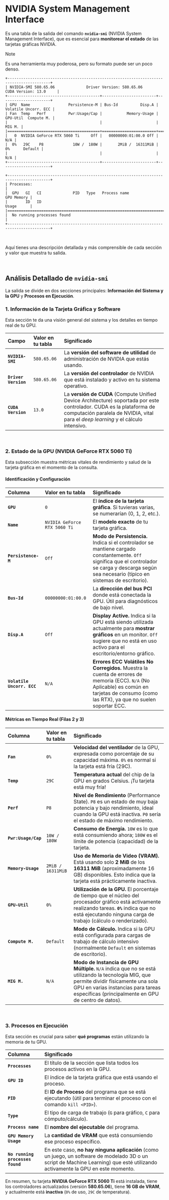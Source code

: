 # NVIDIA System Management Interface

Es una tabla de la salida del comando **`nvidia-smi`** (NVIDIA System Management Interface), que es esencial para **monitorear el estado** de las tarjetas gráficas NVIDIA.

> [!NOTE]
> Es una herramienta muy poderosa, pero su formato puede ser un poco denso.
>
> ```
> +-----------------------------------------------------------------------------------------+
> | NVIDIA-SMI 580.65.06              Driver Version: 580.65.06      CUDA Version: 13.0     |
> +-----------------------------------------+------------------------+----------------------+
> | GPU  Name                 Persistence-M | Bus-Id          Disp.A | Volatile Uncorr. ECC |
> | Fan  Temp   Perf          Pwr:Usage/Cap |           Memory-Usage | GPU-Util  Compute M. |
> |                                         |                        |               MIG M. |
> |=========================================+========================+======================|
> |   0  NVIDIA GeForce RTX 5060 Ti     Off |   00000000:01:00.0 Off |                  N/A |
> |  0%   29C    P8             10W /  180W |       2MiB /  16311MiB |      0%      Default |
> |                                         |                        |                  N/A |
> +-----------------------------------------+------------------------+----------------------+
> 
> +-----------------------------------------------------------------------------------------+
> | Processes:                                                                              |
> |  GPU   GI   CI              PID   Type   Process name                        GPU Memory |
> |        ID   ID                                                               Usage      |
> |=========================================================================================|
> |  No running processes found                                                             |
> +-----------------------------------------------------------------------------------------+
> ```
> 

<br/>

Aquí tienes una descripción detallada y más comprensible de cada sección y valor que muestra tu salida.

<br/>

## Análisis Detallado de `nvidia-smi`

La salida se divide en dos secciones principales: **Información del Sistema y la GPU** y **Procesos en Ejecución**.

### 1. Información de la Tarjeta Gráfica y Software

Esta sección te da una visión general del sistema y los detalles en tiempo real de tu GPU.

| Campo | Valor en tu tabla | Significado |
| :--- | :--- | :--- |
| **`NVIDIA-SMI`** | `580.65.06` | La **versión del software de utilidad** de administración de NVIDIA que estás usando. |
| **`Driver Version`** | `580.65.06` | La **versión del controlador** de NVIDIA que está instalado y activo en tu sistema operativo. |
| **`CUDA Version`** | `13.0` | La **versión de CUDA** (Compute Unified Device Architecture) soportada por este controlador. CUDA es la plataforma de computación paralela de NVIDIA, vital para el *deep learning* y el cálculo intensivo. |

<br/>

### 2. Estado de la GPU (NVIDIA GeForce RTX 5060 Ti)

Esta subsección muestra métricas vitales de rendimiento y salud de la tarjeta gráfica en el momento de la consulta.

#### Identificación y Configuración

| Columna | Valor en tu tabla | Significado |
| :--- | :--- | :--- |
| **`GPU`** | `0` | El **índice de la tarjeta gráfica**. Si tuvieras varias, se numerarían (0, 1, 2, etc.). |
| **`Name`** | `NVIDIA GeForce RTX 5060 Ti` | El **modelo exacto** de tu tarjeta gráfica. |
| **`Persistence-M`** | `Off` | **Modo de Persistencia.** Indica si el controlador se mantiene cargado constantemente. `Off` significa que el controlador se carga y descarga según sea necesario (típico en sistemas de escritorio). |
| **`Bus-Id`** | `00000000:01:00.0` | La **dirección del bus PCI** donde está conectada la GPU. Útil para diagnósticos de bajo nivel. |
| **`Disp.A`** | `Off` | **Display Active.** Indica si la GPU está siendo utilizada actualmente para **mostrar gráficos** en un monitor. `Off` sugiere que no está en uso activo para el escritorio/entorno gráfico. |
| **`Volatile Uncorr. ECC`** | `N/A` | **Errores ECC Volátiles No Corregidos.** Muestra la cuenta de errores de memoria (ECC). `N/A` (No Aplicable) es común en tarjetas de consumo (como las RTX), ya que no suelen soportar ECC. |

#### Métricas en Tiempo Real (Filas 2 y 3)

| Columna | Valor en tu tabla | Significado |
| :--- | :--- | :--- |
| **`Fan`** | `0%` | **Velocidad del ventilador** de la GPU, expresada como porcentaje de su capacidad máxima. `0%` es normal si la tarjeta está fría (29C). |
| **`Temp`** | `29C` | **Temperatura actual** del chip de la GPU en grados Celsius. ¡Tu tarjeta está muy fría! |
| **`Perf`** | `P8` | **Nivel de Rendimiento** (Performance State). `P8` es un estado de muy baja potencia y bajo rendimiento, ideal cuando la GPU está inactiva. `P0` sería el estado de máximo rendimiento. |
| **`Pwr:Usage/Cap`** | `10W / 180W` | **Consumo de Energía.** `10W` es lo que está consumiendo ahora; `180W` es el límite de potencia (capacidad) de la tarjeta. |
| **`Memory-Usage`** | `2MiB / 16311MiB` | **Uso de Memoria de Video (VRAM).** Está usando solo **2 MiB** de los **16311 MiB** (aproximadamente 16 GB) disponibles. Esto indica que la tarjeta está prácticamente inactiva. |
| **`GPU-Util`** | `0%` | **Utilización de la GPU.** El porcentaje de tiempo que el núcleo del procesador gráfico está activamente realizando tareas. **`0%`** indica que no está ejecutando ninguna carga de trabajo (cálculo o renderizado). |
| **`Compute M.`** | `Default` | **Modo de Cálculo.** Indica si la GPU está configurada para cargas de trabajo de cálculo intensivo (normalmente `Default` en sistemas de escritorio). |
| **`MIG M.`** | `N/A` | **Modo de Instancia de GPU Múltiple.** `N/A` indica que no se está utilizando la tecnología MIG, que permite dividir físicamente una sola GPU en varias instancias para tareas específicas (principalmente en GPU de centro de datos). |

<br/>

### 3. Procesos en Ejecución

Esta sección es crucial para saber **qué programas** están utilizando la memoria de tu GPU.

| Columna | Significado |
| :--- | :--- |
| **`Processes`** | El título de la sección que lista todos los procesos activos en la GPU. |
| **`GPU ID`** | El índice de la tarjeta gráfica que está usando el proceso. |
| **`PID`** | El **ID de Proceso** del programa que se está ejecutando (útil para terminar el proceso con el comando `kill <PID>`). |
| **`Type`** | El tipo de carga de trabajo (`G` para gráfico, `C` para cómputo/cálculo). |
| **`Process name`** | El **nombre del ejecutable** del programa. |
| **`GPU Memory Usage`** | La **cantidad de VRAM** que está consumiendo ese proceso específico. |
| **`No running processes found`** | En este caso, **no hay ninguna aplicación** (como un juego, un software de modelado 3D o un script de Machine Learning) que esté utilizando activamente la GPU en este momento. |

En resumen, tu tarjeta **NVIDIA GeForce RTX 5060 Ti** está instalada, tiene los controladores actualizados (versión **580.65.06**), tiene **16 GB de VRAM**, y actualmente está **inactiva** (`0%` de uso, `29C` de temperatura).

